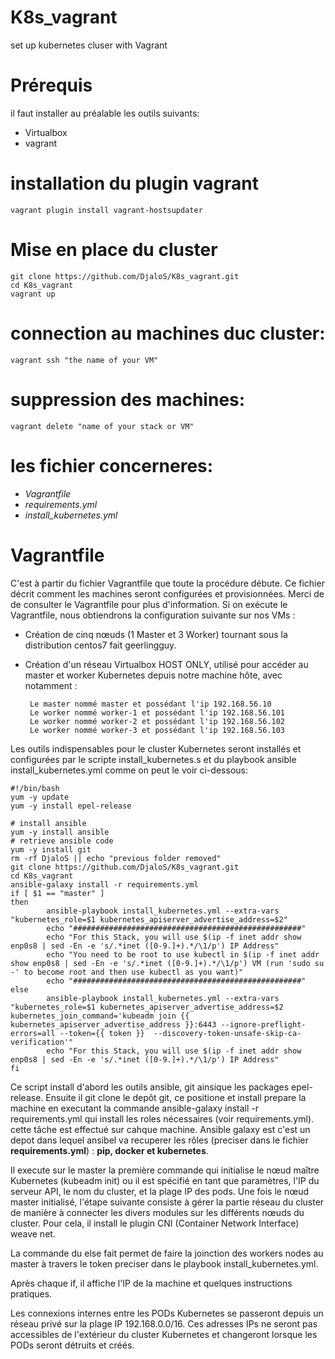 # K8s_vagrant
set up kubernetes cluser with Vagrant 

# **Prérequis**
il faut installer au préalable les outils suivants:
 - Virtualbox
 - vagrant
 
 # installation du plugin vagrant
```shell
vagrant plugin install vagrant-hostsupdater
```
# Mise en place du cluster
```shell
git clone https://github.com/DjaloS/K8s_vagrant.git
cd K8s_vagrant
vagrant up
```
# connection au machines duc cluster:  
```shell
vagrant ssh "the name of your VM"
```
# suppression des machines: 
```shell
vagrant delete "name of your stack or VM"
```

# les fichier concerneres:

- _Vagrantfile_
- _requirements.yml_
- _install_kubernetes.yml_

# Vagrantfile

C'est à partir du fichier Vagrantfile que toute la procédure débute. Ce fichier décrit comment les machines seront configurées et provisionnées.
Merci de de consulter le Vagrantfile pour plus d'information.
Si on exécute le Vagrantfile, nous obtiendrons la configuration suivante sur nos VMs :
 - Création de cinq nœuds (1 Master et 3 Worker) tournant sous la distribution centos7 fait geerlingguy.

 - Création d'un réseau Virtualbox HOST ONLY, utilisé pour accéder au master et worker Kubernetes depuis notre machine hôte, avec notamment :

        Le master nommé master et possédant l'ip 192.168.56.10
        Le worker nommé worker-1 et possédant l'ip 192.168.56.101
        Le worker nommé worker-2 et possédant l'ip 192.168.56.102
        Le worker nommé worker-3 et possédant l'ip 192.168.56.103
        

Les outils indispensables pour le cluster Kubernetes seront installés et configurées par le scripte install_kubernetes.s et du playbook ansible install_kubernetes.yml comme on peut le voir ci-dessous:

```shell
#!/bin/bash
yum -y update
yum -y install epel-release

# install ansible
yum -y install ansible
# retrieve ansible code
yum -y install git
rm -rf DjaloS || echo "previous folder removed"
git clone https://github.com/DjaloS/K8s_vagrant.git
cd K8s_vagrant
ansible-galaxy install -r requirements.yml
if [ $1 == "master" ]
then
        ansible-playbook install_kubernetes.yml --extra-vars "kubernetes_role=$1 kubernetes_apiserver_advertise_address=$2"
        echo "###################################################"
        echo "For this Stack, you will use $(ip -f inet addr show enp0s8 | sed -En -e 's/.*inet ([0-9.]+).*/\1/p') IP Address"
        echo "You need to be root to use kubectl in $(ip -f inet addr show enp0s8 | sed -En -e 's/.*inet ([0-9.]+).*/\1/p') VM (run 'sudo su -' to become root and then use kubectl as you want)"
        echo "###################################################"
else
        ansible-playbook install_kubernetes.yml --extra-vars "kubernetes_role=$1 kubernetes_apiserver_advertise_address=$2 kubernetes_join_command='kubeadm join {{ kubernetes_apiserver_advertise_address }}:6443 --ignore-preflight-errors=all --token={{ token }}  --discovery-token-unsafe-skip-ca-verification'"
        echo "For this Stack, you will use $(ip -f inet addr show enp0s8 | sed -En -e 's/.*inet ([0-9.]+).*/\1/p') IP Address"
fi
```

Ce script install d'abord les outils ansible, git ainsique les packages epel-release. Ensuite il git clone le depôt git, ce positione et install prepare la machine en executant la commande ansible-galaxy install -r requirements.yml qui install les roles nécessaires (voir requirements.yml). cette tâche est effectué sur cahque machine. 
Ansible galaxy est c'est un depot dans lequel ansibel va recuperer les rôles (preciser dans le fichier **requirements.yml**) : **pip, docker et kubernetes**.

Il execute sur le master la première commande qui initialise le nœud maître  Kubernetes (kubeadm init) ou il est spécifié en tant que paramètres, l'IP du serveur API, le nom du cluster, et la plage IP des pods. Une fois le nœud master initialisé, l'étape suivante consiste à gérer la partie réseau du cluster de manière à connecter les divers modules sur les différents nœuds du cluster. Pour cela, il install le plugin CNI (Container Network Interface) weave net. 

La commande du else fait permet de faire la joinction des workers nodes au master à travers le token preciser dans le playbook install_kubernetes.yml.

Après chaque if, il affiche l'IP de la machine et quelques instructions pratiques.

Les connexions internes entre les PODs Kubernetes se passeront depuis un réseau privé sur la plage IP 192.168.0.0/16. Ces adresses IPs ne seront pas accessibles de l'extérieur du cluster Kubernetes et changeront lorsque les PODs seront détruits et créés.


```yaml


```
   


